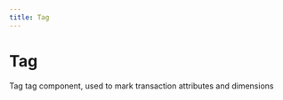 ```yaml
---
title: Tag
---
```


# Tag

<div>Tag tag component, used to mark transaction attributes and dimensions</div>
